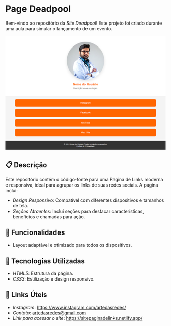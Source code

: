 # Page Deadpool

Bem-vindo ao repositório da *Site Deadpool*! Este projeto foi criado durante uma aula para simular o lançamento de um evento.

<img src="/imagens/Pagina de Links (tema orange).png">

## 📋 Descrição

Este repositório contém o código-fonte para uma Pagina de Links moderna e responsiva, ideal para agrupar os links de suas redes sociais. A página inclui:

* *Design Responsivo*: Compatível com diferentes dispositivos e tamanhos de tela.
* *Seções Atraentes*: Inclui seções para destacar características, benefícios e chamadas para ação.

## 🚀 Funcionalidades

* Layout adaptável e otimizado para todos os dispositivos.

## 🔧 Tecnologias Utilizadas

* *HTML5*: Estrutura da página.
* *CSS3*: Estilização e design responsivo.

## 🔗 Links Úteis

* *Instagram*: https://www.instagram.com/artedasredes/
* *Contato*: artedasredes@gmail.com
* *Link para acessar o site*: https://sitepaginadelinks.netlify.app/
